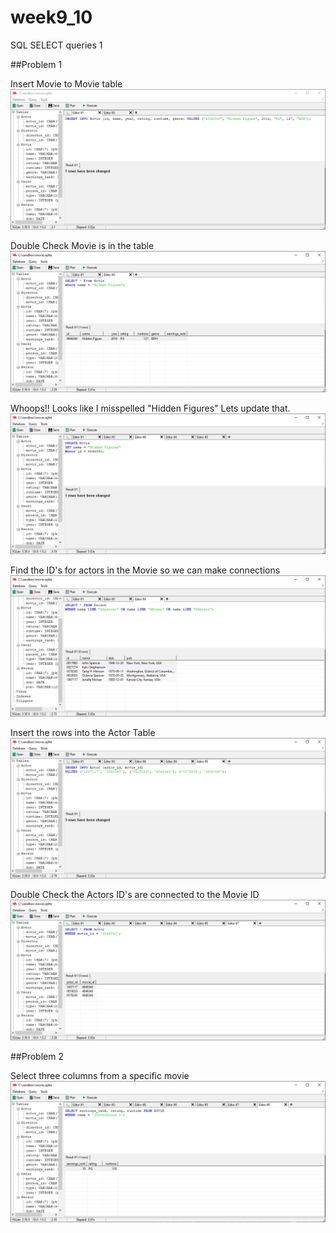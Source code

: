 # week9_10
SQL SELECT queries 1

##Problem 1

Insert Movie to Movie table
<img src="./pics/Problem1/InsertMovie.PNG">

Double Check Movie is in the table
<img src="./pics/Problem1/SelectMovie.PNG">

Whoops!!
Looks like I misspelled "Hidden Figures"
Lets update that.
<img src="./pics/Problem1/FixMisSpelledName.PNG">

Find the ID's for actors in the Movie so we can make connections
<img src="./pics/Problem1/FindPersons.PNG">

Insert the rows into the Actor Table
<img src="./pics/Problem1/AddConnections.PNG">

Double Check the Actors ID's are connected to the Movie ID
<img src="./pics/Problem1/DoubleCheckConnections.PNG">

##Problem 2

Select three columns from a specific movie
<img src="./pics/Problem2/tuple.PNG">
